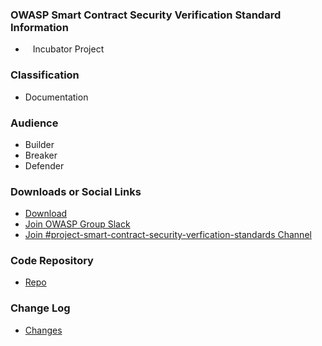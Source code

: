 ### OWASP Smart Contract Security Verification Standard Information

* <i class="fas fa-egg" style="font-size: 1.2em; color:#3468AC;"></i><span style="font-size:1.0em;padding-left:12px;">Incubator Project</span>

### Classification

* <i class="fas fa-book" style="color:#233e81;"></i> Documentation

### Audience

* <i class="fas fa-toolbox" style="color:#233e81;"></i> Builder
* <i class="fas fa-hammer" style="color:#233e81;"></i> Breaker
* <i class="fas fa-shield-alt" style="color:#233e81;"></i> Defender

### Downloads or Social Links

* [Download](https://github.com/OWASP/www-project-smart-contract-security-verification-standard/releases/tag/v0.0.1)
* [Join OWASP Group Slack](https://owasp.org/slack/invite)
* [Join #project-smart-contract-security-verfication-standards Channel](https://owasp.slack.com/archives/C07MNDE6TPZ)


### Code Repository

* [Repo](https://github.com/OWASP/www-project-smart-contract-security-verification-standard)

### Change Log

* [Changes](https://github.com/OWASP/www-project-smart-contract-security-verification-standard/releases/tag/v0.0.1)
